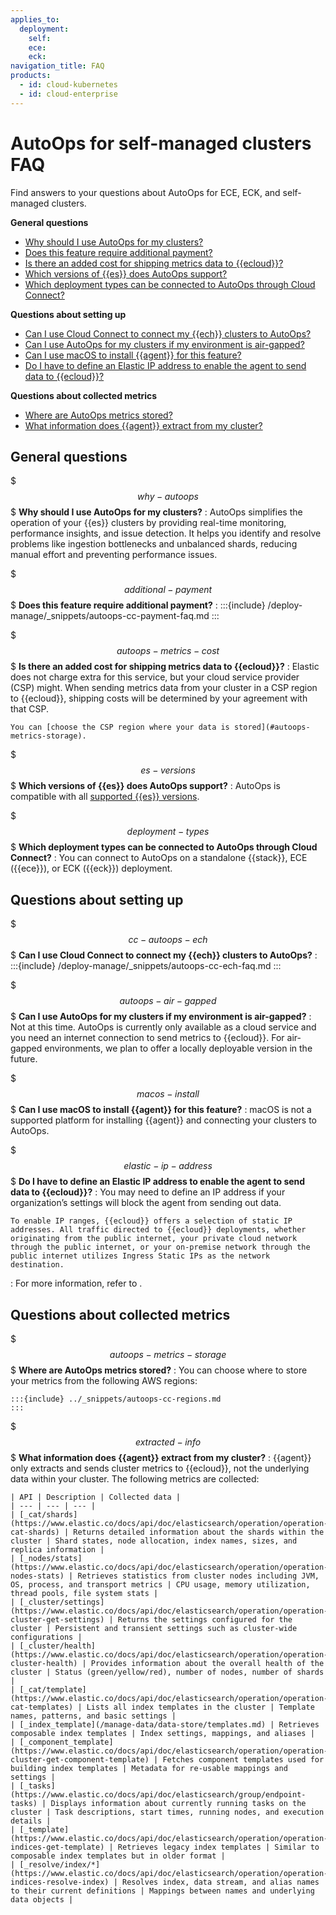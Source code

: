```yaml
---
applies_to:
  deployment:
    self:
    ece:
    eck:
navigation_title: FAQ
products:
  - id: cloud-kubernetes
  - id: cloud-enterprise
---
```


# AutoOps for self-managed clusters FAQ

Find answers to your questions about AutoOps for ECE, ECK, and self-managed clusters.

**General questions**
* [Why should I use AutoOps for my clusters?](#why-autoops)
* [Does this feature require additional payment?](#additional-payment)
* [Is there an added cost for shipping metrics data to {{ecloud}}?](#autoops-metrics-cost)
* [Which versions of {{es}} does AutoOps support?](#es-versions)
* [Which deployment types can be connected to AutoOps through Cloud Connect?](#deployment-types)

**Questions about setting up**
* [Can I use Cloud Connect to connect my {{ech}} clusters to AutoOps?](#cc-autoops-ech)
* [Can I use AutoOps for my clusters if my environment is air-gapped?](#autoops-air-gapped)
* [Can I use macOS to install {{agent}} for this feature?](#macos-install)
* [Do I have to define an Elastic IP address to enable the agent to send data to {{ecloud}}?](#elastic-ip-address)

**Questions about collected metrics**
* [Where are AutoOps metrics stored?](#autoops-metrics-storage)
* [What information does {{agent}} extract from my cluster?](#extracted-info)

## General questions
$$$why-autoops$$$ **Why should I use AutoOps for my clusters?** 
:   AutoOps simplifies the operation of your {{es}} clusters by providing real-time monitoring, performance insights, and issue detection. It helps you identify and resolve problems like ingestion bottlenecks and unbalanced shards, reducing manual effort and preventing performance issues. 

$$$additional-payment$$$ **Does this feature require additional payment?**
:   :::{include} /deploy-manage/_snippets/autoops-cc-payment-faq.md
::: 

$$$autoops-metrics-cost$$$ **Is there an added cost for shipping metrics data to {{ecloud}}?**
:   Elastic does not charge extra for this service, but your cloud service provider (CSP) might. When sending metrics data from your cluster in a CSP region to {{ecloud}}, shipping costs will be determined by your agreement with that CSP. 

    You can [choose the CSP region where your data is stored](#autoops-metrics-storage). 

$$$es-versions$$$ **Which versions of {{es}} does AutoOps support?**
:   AutoOps is compatible with all [supported {{es}} versions](https://www.elastic.co/support/eol).

$$$deployment-types$$$ **Which deployment types can be connected to AutoOps through Cloud Connect?**
:   You can connect to AutoOps on a standalone {{stack}}, ECE ({{ece}}), or ECK ({{eck}}) deployment.

## Questions about setting up
$$$cc-autoops-ech$$$ **Can I use Cloud Connect to connect my {{ech}} clusters to AutoOps?**
:   :::{include} /deploy-manage/_snippets/autoops-cc-ech-faq.md
:::

$$$autoops-air-gapped$$$ **Can I use AutoOps for my clusters if my environment is air-gapped?**
:   Not at this time. AutoOps is currently only available as a cloud service and you need an internet connection to send metrics to {{ecloud}}. For air-gapped environments, we plan to offer a locally deployable version in the future.

$$$macos-install$$$ **Can I use macOS to install {{agent}} for this feature?**
:   macOS is not a supported platform for installing {{agent}} and connecting your clusters to AutoOps.

$$$elastic-ip-address$$$ **Do I have to define an Elastic IP address to enable the agent to send data to {{ecloud}}?**
:   You may need to define an IP address if your organization’s settings will block the agent from sending out data. 

    To enable IP ranges, {{ecloud}} offers a selection of static IP addresses. All traffic directed to {{ecloud}} deployments, whether originating from the public internet, your private cloud network through the public internet, or your on-premise network through the public internet utilizes Ingress Static IPs as the network destination. 

:   For more information, refer to [](/deploy-manage/security/elastic-cloud-static-ips.md).

## Questions about collected metrics
$$$autoops-metrics-storage$$$ **Where are AutoOps metrics stored?**
:   You can choose where to store your metrics from the following AWS regions:

    :::{include} ../_snippets/autoops-cc-regions.md
    :::

$$$extracted-info$$$ **What information does {{agent}} extract from my cluster?**
:   {{agent}} only extracts and sends cluster metrics to {{ecloud}}, not the underlying data within your cluster. The following metrics are collected:

    | API | Description | Collected data |
    | --- | --- | --- |
    | [_cat/shards](https://www.elastic.co/docs/api/doc/elasticsearch/operation/operation-cat-shards) | Returns detailed information about the shards within the cluster | Shard states, node allocation, index names, sizes, and replica information |
    | [_nodes/stats](https://www.elastic.co/docs/api/doc/elasticsearch/operation/operation-nodes-stats) | Retrieves statistics from cluster nodes including JVM, OS, process, and transport metrics | CPU usage, memory utilization, thread pools, file system stats |
    | [_cluster/settings](https://www.elastic.co/docs/api/doc/elasticsearch/operation/operation-cluster-get-settings) | Returns the settings configured for the cluster | Persistent and transient settings such as cluster-wide configurations |
    | [_cluster/health](https://www.elastic.co/docs/api/doc/elasticsearch/operation/operation-cluster-health) | Provides information about the overall health of the cluster | Status (green/yellow/red), number of nodes, number of shards |
    | [_cat/template](https://www.elastic.co/docs/api/doc/elasticsearch/operation/operation-cat-templates) | Lists all index templates in the cluster | Template names, patterns, and basic settings |
    | [_index_template](/manage-data/data-store/templates.md) | Retrieves composable index templates | Index settings, mappings, and aliases |
    | [_component_template](https://www.elastic.co/docs/api/doc/elasticsearch/operation/operation-cluster-get-component-template) | Fetches component templates used for building index templates | Metadata for re-usable mappings and settings |
    | [_tasks](https://www.elastic.co/docs/api/doc/elasticsearch/group/endpoint-tasks) | Displays information about currently running tasks on the cluster | Task descriptions, start times, running nodes, and execution details |
    | [_template](https://www.elastic.co/docs/api/doc/elasticsearch/operation/operation-indices-get-template) | Retrieves legacy index templates | Similar to composable index templates but in older format |
    | [_resolve/index/*](https://www.elastic.co/docs/api/doc/elasticsearch/operation/operation-indices-resolve-index) | Resolves index, data stream, and alias names to their current definitions | Mappings between names and underlying data objects |

